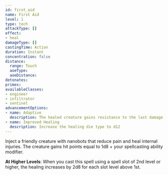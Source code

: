```yaml
---
id: first_aid
name: First Aid
level: 1
type: tech
attackType: []
effect:
- heal
damageType: []
castingTime: Action
duration: Instant
concentration: false
distance:
  range: Touch
  aoeType: 
  aoeDistance: 
detonates: 
primes: 
availableClasses:
- engineer
- infiltrator
- sentinel
advancementOptions:
- name: Adaptive
  description: The healed creature gains resistance to the last damage type it suffered. This effect lasts for 1 minute.
- name: Improved Healing
  description: Increase the healing die type to d12
---
```

Inject a friendly creature with nanobots that reduce pain and heal internal injuries. The creature gains hit points
equal to 1d8 + your spellcasting ability modifier.

__At Higher Levels__: When you cast this spell using a spell slot of 2nd level or higher, the healing increases
by 2d8 for each slot level above 1st.

